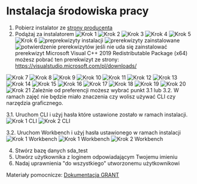 # Instalacja środowiska pracy

1. Pobierz instalator ze [strony producenta](https://dev.mysql.com/downloads/installer/)
2. Podążaj za instalatorem
  ![Krok 1](./obrazy/Instalator_krok1.PNG)
  ![Krok 2](./obrazy/Instalator_krok2.png)
  ![Krok 3](./obrazy/Instalator_krok3.png)
  ![Krok 4](./obrazy/Instalator_krok4.png)
  ![Krok 5](./obrazy/Instalator_krok5.png)
  ![Krok 6](./obrazy/Instalator_krok6.png)
  ![preprekwizyty instalacji](./obrazy/Instalator_krok1.png)
  ![prerekwizyty zainstalowane](./obrazy/Instalator_krok1.png)
  ![potwierdzenie prerekwizytów](./obrazy/Instalator_krok1.png)
jeśli nie uda się zainstalować prerekwizyt Microsoft Visual C++ 2019 Redistributable Package (x64) możesz pobrać ten
prerekwizyt ze strony:
  https://visualstudio.microsoft.com/pl/downloads/

  ![Krok 7](./obrazy/Instalator_krok7.png)
  ![Krok 8](./obrazy/Instalator_krok8.png)
  ![Krok 9](./obrazy/Instalator_krok9.png)
  ![Krok 10](./obrazy/Instalator_krok10.png)
  ![Krok 11](./obrazy/Instalator_krok11.png)
  ![Krok 12](./obrazy/Instalator_krok12.png)
  ![Krok 13](./obrazy/Instalator_krok1.png)
  ![Krok 14](./obrazy/Instalator_krok14.png)
  ![Krok 15](./obrazy/Instalator_krok15.png)
  ![Krok 16](./obrazy/Instalator_krok16.png)
  ![Krok 17](./obrazy/Instalator_krok17.png)
  ![Krok 18](./obrazy/Instalator_krok18.png)
  ![Krok 19](./obrazy/Instalator_krok19.png)
  ![Krok 20](./obrazy/Instalator_krok20.png)
  ![Krok 21](./obrazy/Instalator_krok21.png)
Zależnie od preferencji możesz wybrać punkt 3.1 lub 3.2. W ramach zajęć nie będzie miało znaczenia czy wolisz używać CLI
czy narzędzia graficznego.

3.1. Uruchom CLI i użyj hasła które ustawione zostało w ramach instalacji.
  ![Krok 1 CLI](./obrazy/CLI1.png)
  ![Krok 2 CLI](./obrazy/CLI2.png)

3.2. Uruchom Workbench i użyj hasła ustawionego w ramach instalacji
  ![Krok 1 Workbench](./obrazy/workbench1.png)
  ![Krok 1 Workbench](./obrazy/workbench2.png)
  ![Krok 2 Workbench](./obrazy/workbench3.png)

4. Stwórz bazę danych sda_test
5. Utwórz użytkownika z loginem odpowiadającym Twojemu imieniu
6. Nadaj uprawnienia "do wszystkiego" utworzonemu użytkownikowi

Materiały pomocnicze:
  [Dokumentacja GRANT](https://dev.mysql.com/doc/refman/8.0/en/grant.html)